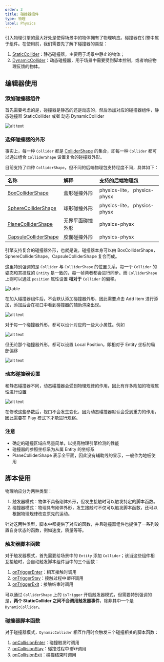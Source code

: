 ```yaml
---
order: 3
title: 碰撞器组件 
type: 物理
label: Physics
---
```


引入物理引擎的最大好处是使得场景中的物体拥有了物理响应。碰撞器在引擎中属于组件。在使用前，我们需要先了解下碰撞器的类型：

1. [StaticCollider](${api}core/StaticCollider)：静态碰撞器，主要用于场景中静止的物体；
2. [DynamicCollider](${api}core/DynamicCollider)：动态碰撞器，用于场景中需要受到脚本控制，或者响应物理反馈的物体。

## 编辑器使用

### 添加碰撞器组件

首先需要考虑的是，碰撞器是静态的还是动态的，然后添加对应的碰撞器组件，静态碰撞器 StaticCollider 或者 动态 DynamicCollider

![alt text](https://mdn.alipayobjects.com/huamei_3zduhr/afts/img/A*-E4USbdiH6sAAAAAAAAAAAAADsJ_AQ/original)

### 选择碰撞器的外形

事实上，每一种 `Collider` 都是 [ColliderShape](${api}core/ColliderShape) 的集合，即每一种 `Collider` 都可以通过组合 `ColliderShape` 设置复合的碰撞器外形。

目前支持了四种 `ColliderShape`，但不同的后端物理包支持程度不同，具体如下：

| 名称 | 解释       | 支持的后端物理包                    |
| :--- |:---------|:----------------------------|
| [BoxColliderShape](${api}core/BoxColliderShape) | 盒形碰撞外形   | physics-lite， physics-physx |
| [SphereColliderShape](${api}core/SphereColliderShape) | 球形碰撞外形   | physics-lite， physics-physx |
| [PlaneColliderShape](${api}core/PlaneColliderShape) | 无界平面碰撞外形 | physics-physx               |
| [CapsuleColliderShape](${api}core/CapsuleColliderShape) | 胶囊碰撞外形   | physics-physx               |

引擎支持复合的碰撞器外形，也就是说，碰撞器本身可以由 BoxColliderShape，SphereColliderShape，CapsuleColliderShape 复合而成。

这里特别强调的是 `Collider` 与 `ColliderShape` 的位置关系。每一个 `Collider` 的姿态和其挂载的 `Entity` 是一致的，每一帧两者都会进行同步。而 `ColliderShape` 上则可以通过 `position` 属性设置 **相对于** `Collider` 的偏移。

![table](https://mdn.alipayobjects.com/huamei_vvspai/afts/img/A*erlGRKk7dNMAAAAAAAAAAAAADsqFAQ/original)

在加入碰撞器组件后，不会默认添加碰撞器外形，因此需要点击 Add Item 进行添加，添加后会在视口中看到碰撞器的辅助渲染出现。

![alt text](https://mdn.alipayobjects.com/huamei_3zduhr/afts/img/A*OUr-SIejEkoAAAAAAAAAAAAADsJ_AQ/original)

对于每一个碰撞器外形，都可以设计对应的一些大小属性。例如

![alt text](https://mdn.alipayobjects.com/huamei_3zduhr/afts/img/A*d4MCRbuHeMsAAAAAAAAAAAAADsJ_AQ/original)

但无论那个碰撞器外形，都可以设置 Local Position，即相对于 Entity 坐标的局部偏移

![alt text](https://mdn.alipayobjects.com/huamei_3zduhr/afts/img/A*p8UcRJ9Q0EIAAAAAAAAAAAAADsJ_AQ/original)

### 动态碰撞器设置
和静态碰撞器不同，动态碰撞器会受到物理规律的作用，因此有许多附加的物理属性进行设置

![alt text](https://mdn.alipayobjects.com/huamei_3zduhr/afts/img/A*7rzqSKtjULMAAAAAAAAAAAAADsJ_AQ/original)

在修改这些参数后，视口不会发生变化，因为动态碰撞器默认会受到重力的作用，因此需要在 Play 模式下才能进行观察。

### 注意
- 确定的碰撞区域应尽量简单，以提高物理引擎检测的性能
- 碰撞器的参照坐标系为从属 Entity 的坐标系
- PlaneColliderShape 表示全平面，因此没有辅助线的显示，一般作为地板使用

## 脚本使用

物理响应分为两种类型：

1. 触发器模式：物体不具备刚体外形，但发生接触时可以触发特定的脚本函数。
2. 碰撞器模式：物理具有刚体外形，发生接触时不仅可以触发脚本函数，还可以根据物理规律改变原先的运动。

针对这两种类型，脚本中都提供了对应的函数，并且碰撞器组件也提供了一系列设置自身状态的函数，例如速度，质量等等。

### 触发器脚本函数

对于触发器模式，首先需要给场景中的 `Entity` 添加 `Collider`；该当这些组件相互接触时，会自动触发脚本组件当中的三个函数：

1. [onTriggerEnter](${docs}script#组件生命周期函数#ontriggerenter)：相互接触时调用
2. [onTriggerStay](${docs}script#组件生命周期函数#ontriggerstay)：接触过程中*循环*调用
3. [onTriggerExit](${docs}script#组件生命周期函数#ontriggerexit)：接触结束时调用

可以通过 `ColliderShape` 上的 `isTrigger` 开启触发器模式，但需要特别强调的是，**两个 StaticCollider 之间不会调用触发器事件**，除非其中一个是 `DynamicCollider`。

<playground src="physx-collision-detection.ts"></playground>

### 碰撞器脚本函数

对于碰撞器模式，`DynamicCollider` 相互作用时会触发三个碰撞相关的脚本函数：
1. [onCollisionEnter](${docs}script#组件生命周期函数#oncollisionenter)：碰撞触发时调用
2. [onCollisionStay](${docs}script#组件生命周期函数#oncollisionstay)：碰撞过程中*循环*调用
3. [onCollisionExit](${docs}script#组件生命周期函数#oncollisionexit)：碰撞结束时调用

<playground src="physx-compound.ts"></playground>
